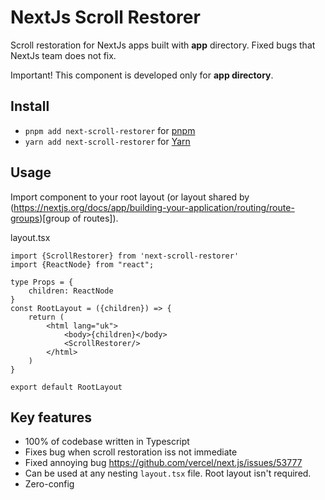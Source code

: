 # NextJs Scroll Restorer

Scroll restoration for NextJs apps built with **app** directory. Fixed bugs that NextJs team does not fix.

Important! This component is developed only for **app directory**.

## Install

- `pnpm add next-scroll-restorer`  for [pnpm](https://pnpm.io)
- `yarn add next-scroll-restorer` for [Yarn](https://yarnpkg.com)

## Usage
Import component to your root layout
(or layout shared by (https://nextjs.org/docs/app/building-your-application/routing/route-groups)[group of routes]).

layout.tsx
```tsx
import {ScrollRestorer} from 'next-scroll-restorer'
import {ReactNode} from "react";

type Props = {
    children: ReactNode
}
const RootLayout = ({children}) => {
    return (
        <html lang="uk">
            <body>{children}</body>
            <ScrollRestorer/>
        </html>
    )
}

export default RootLayout
```

## Key features
- 100% of codebase written in Typescript
- Fixes bug when scroll restoration iss not immediate
- Fixed annoying bug https://github.com/vercel/next.js/issues/53777
- Can be used at any nesting `layout.tsx` file. Root layout isn't required.
- Zero-config
